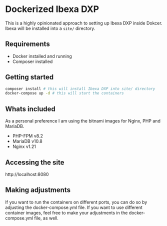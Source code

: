 # Dockerized Ibexa DXP

This is a highly opinionated approach to setting up Ibexa DXP inside Dokcer.
Ibexa will be installed into a `site/` directory.

## Requirements

- Docker installed and running
- Composer installed

## Getting started

```bash
composer install # this will install Ibexa DXP into site/ directory
docker-compose up -d # this will start the containers
```

## Whats included

As a personal preference I am using the bitnami images for Nginx, PHP and MariaDB.

- PHP-FPM v8.2
- MariaDB v10.8
- Nginx v1.21

## Accessing the site

http://localhost:8080

## Making adjustments

If you want to run the containers on different ports, you can do so by adjusting the docker-compose.yml file.
If you want to use different container images, feel free to make your adjustments in the docker-compose.yml file, as well.
